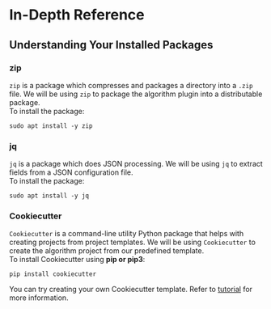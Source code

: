 # In-Depth Reference

## Understanding Your Installed Packages

### zip
`zip` is a package which compresses and packages a directory into a `.zip` file. We will be using `zip` to package the algorithm plugin into a distributable package.<br/>
To install the package:
``` 
sudo apt install -y zip
```

### jq
`jq` is a package which does JSON processing. We will be using `jq` to extract fields from a JSON configuration file. <br>
To install the package:
```
sudo apt install -y jq
```

### Cookiecutter
`Cookiecutter` is a command-line utility Python package that helps with creating projects from project templates. We will be using `Cookiecutter` to create the algorithm project from our predefined template. <br>
To install Cookiecutter using <b>pip or pip3</b>:
```
pip install cookiecutter
```
You can try creating your own Cookiecutter template. Refer to [tutorial](https://cookiecutter.readthedocs.io/en/stable/tutorials/tutorial1.html) for more information.




